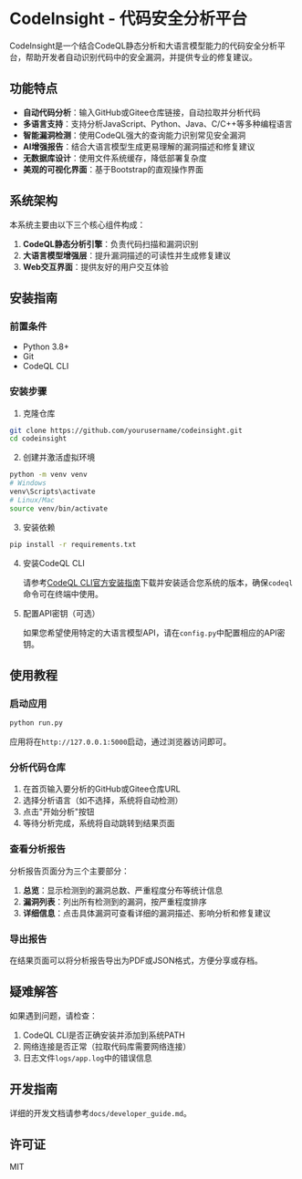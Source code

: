 # CodeInsight - 代码安全分析平台

CodeInsight是一个结合CodeQL静态分析和大语言模型能力的代码安全分析平台，帮助开发者自动识别代码中的安全漏洞，并提供专业的修复建议。

## 功能特点

- **自动代码分析**：输入GitHub或Gitee仓库链接，自动拉取并分析代码
- **多语言支持**：支持分析JavaScript、Python、Java、C/C++等多种编程语言
- **智能漏洞检测**：使用CodeQL强大的查询能力识别常见安全漏洞
- **AI增强报告**：结合大语言模型生成更易理解的漏洞描述和修复建议
- **无数据库设计**：使用文件系统缓存，降低部署复杂度
- **美观的可视化界面**：基于Bootstrap的直观操作界面

## 系统架构

本系统主要由以下三个核心组件构成：

1. **CodeQL静态分析引擎**：负责代码扫描和漏洞识别
2. **大语言模型增强层**：提升漏洞描述的可读性并生成修复建议
3. **Web交互界面**：提供友好的用户交互体验

## 安装指南

### 前置条件

- Python 3.8+
- Git
- CodeQL CLI

### 安装步骤

1. 克隆仓库
```bash
git clone https://github.com/yourusername/codeinsight.git
cd codeinsight
```

2. 创建并激活虚拟环境
```bash
python -m venv venv
# Windows
venv\Scripts\activate
# Linux/Mac
source venv/bin/activate
```

3. 安装依赖
```bash
pip install -r requirements.txt
```

4. 安装CodeQL CLI
   
   请参考[CodeQL CLI官方安装指南](https://github.com/github/codeql-cli-binaries/releases)下载并安装适合您系统的版本，确保`codeql`命令可在终端中使用。

5. 配置API密钥（可选）
   
   如果您希望使用特定的大语言模型API，请在`config.py`中配置相应的API密钥。

## 使用教程

### 启动应用

```bash
python run.py
```

应用将在`http://127.0.0.1:5000`启动，通过浏览器访问即可。

### 分析代码仓库

1. 在首页输入要分析的GitHub或Gitee仓库URL
2. 选择分析语言（如不选择，系统将自动检测）
3. 点击"开始分析"按钮
4. 等待分析完成，系统将自动跳转到结果页面

### 查看分析报告

分析报告页面分为三个主要部分：

1. **总览**：显示检测到的漏洞总数、严重程度分布等统计信息
2. **漏洞列表**：列出所有检测到的漏洞，按严重程度排序
3. **详细信息**：点击具体漏洞可查看详细的漏洞描述、影响分析和修复建议

### 导出报告

在结果页面可以将分析报告导出为PDF或JSON格式，方便分享或存档。

## 疑难解答

如果遇到问题，请检查：

1. CodeQL CLI是否正确安装并添加到系统PATH
2. 网络连接是否正常（拉取代码库需要网络连接）
3. 日志文件`logs/app.log`中的错误信息

## 开发指南

详细的开发文档请参考`docs/developer_guide.md`。

## 许可证

MIT 